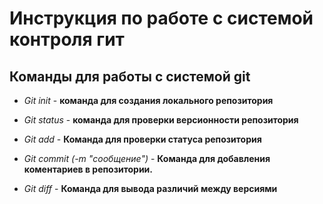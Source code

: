 # Инструкция по работе с системой контроля гит

## Команды для работы с системой git

* *Git init* - **команда для создания локального репозитория**

* *Git status* - **команда для проверки версионности репозитория**

* *Git add* - **Команда для проверки статуса репозитория**

* *Git commit (-m "сообщение")* - **Команда для добавления коментариев в репозитории.**

* *Git diff* - **Команда для вывода различий между версиями**